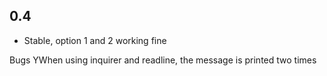## 0.4

- Stable, option 1 and 2 working fine

Bugs
YWhen using inquirer and readline, the message is printed two times
